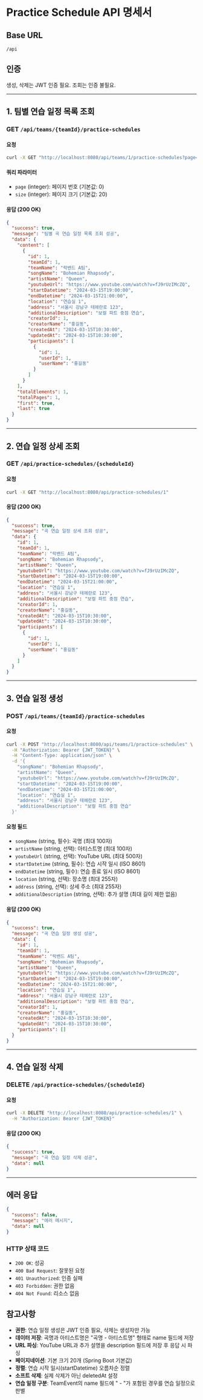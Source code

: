 # Practice Schedule API 명세서

## Base URL
`/api`

## 인증
생성, 삭제는 JWT 인증 필요. 조회는 인증 불필요.

---

## 1. 팀별 연습 일정 목록 조회
### GET `/api/teams/{teamId}/practice-schedules`

#### 요청
```bash
curl -X GET "http://localhost:8080/api/teams/1/practice-schedules?page=0&size=20"
```

#### 쿼리 파라미터
- `page` (integer): 페이지 번호 (기본값: 0)
- `size` (integer): 페이지 크기 (기본값: 20)

#### 응답 (200 OK)
```json
{
  "success": true,
  "message": "팀별 곡 연습 일정 목록 조회 성공",
  "data": {
    "content": [
      {
        "id": 1,
        "teamId": 1,
        "teamName": "락밴드 A팀",
        "songName": "Bohemian Rhapsody",
        "artistName": "Queen",
        "youtubeUrl": "https://www.youtube.com/watch?v=fJ9rUzIMcZQ",
        "startDatetime": "2024-03-15T19:00:00",
        "endDatetime": "2024-03-15T21:00:00",
        "location": "연습실 1",
        "address": "서울시 강남구 테헤란로 123",
        "additionalDescription": "보컬 파트 중점 연습",
        "creatorId": 1,
        "creatorName": "홍길동",
        "createdAt": "2024-03-15T10:30:00",
        "updatedAt": "2024-03-15T10:30:00",
        "participants": [
          {
            "id": 1,
            "userId": 1,
            "userName": "홍길동"
          }
        ]
      }
    ],
    "totalElements": 1,
    "totalPages": 1,
    "first": true,
    "last": true
  }
}
```

---

## 2. 연습 일정 상세 조회
### GET `/api/practice-schedules/{scheduleId}`

#### 요청
```bash
curl -X GET "http://localhost:8080/api/practice-schedules/1"
```

#### 응답 (200 OK)
```json
{
  "success": true,
  "message": "곡 연습 일정 상세 조회 성공",
  "data": {
    "id": 1,
    "teamId": 1,
    "teamName": "락밴드 A팀",
    "songName": "Bohemian Rhapsody",
    "artistName": "Queen",
    "youtubeUrl": "https://www.youtube.com/watch?v=fJ9rUzIMcZQ",
    "startDatetime": "2024-03-15T19:00:00",
    "endDatetime": "2024-03-15T21:00:00",
    "location": "연습실 1",
    "address": "서울시 강남구 테헤란로 123",
    "additionalDescription": "보컬 파트 중점 연습",
    "creatorId": 1,
    "creatorName": "홍길동",
    "createdAt": "2024-03-15T10:30:00",
    "updatedAt": "2024-03-15T10:30:00",
    "participants": [
      {
        "id": 1,
        "userId": 1,
        "userName": "홍길동"
      }
    ]
  }
}
```

---

## 3. 연습 일정 생성
### POST `/api/teams/{teamId}/practice-schedules`

#### 요청
```bash
curl -X POST "http://localhost:8080/api/teams/1/practice-schedules" \
  -H "Authorization: Bearer {JWT_TOKEN}" \
  -H "Content-Type: application/json" \
  -d '{
    "songName": "Bohemian Rhapsody",
    "artistName": "Queen",
    "youtubeUrl": "https://www.youtube.com/watch?v=fJ9rUzIMcZQ",
    "startDatetime": "2024-03-15T19:00:00",
    "endDatetime": "2024-03-15T21:00:00",
    "location": "연습실 1",
    "address": "서울시 강남구 테헤란로 123",
    "additionalDescription": "보컬 파트 중점 연습"
  }'
```

#### 요청 필드
- `songName` (string, 필수): 곡명 (최대 100자)
- `artistName` (string, 선택): 아티스트명 (최대 100자)
- `youtubeUrl` (string, 선택): YouTube URL (최대 500자)
- `startDatetime` (string, 필수): 연습 시작 일시 (ISO 8601)
- `endDatetime` (string, 필수): 연습 종료 일시 (ISO 8601)
- `location` (string, 선택): 장소명 (최대 255자)
- `address` (string, 선택): 상세 주소 (최대 255자)
- `additionalDescription` (string, 선택): 추가 설명 (최대 길이 제한 없음)

#### 응답 (200 OK)
```json
{
  "success": true,
  "message": "곡 연습 일정 생성 성공",
  "data": {
    "id": 1,
    "teamId": 1,
    "teamName": "락밴드 A팀",
    "songName": "Bohemian Rhapsody",
    "artistName": "Queen",
    "youtubeUrl": "https://www.youtube.com/watch?v=fJ9rUzIMcZQ",
    "startDatetime": "2024-03-15T19:00:00",
    "endDatetime": "2024-03-15T21:00:00",
    "location": "연습실 1",
    "address": "서울시 강남구 테헤란로 123",
    "additionalDescription": "보컬 파트 중점 연습",
    "creatorId": 1,
    "creatorName": "홍길동",
    "createdAt": "2024-03-15T10:30:00",
    "updatedAt": "2024-03-15T10:30:00",
    "participants": []
  }
}
```

---

## 4. 연습 일정 삭제
### DELETE `/api/practice-schedules/{scheduleId}`

#### 요청
```bash
curl -X DELETE "http://localhost:8080/api/practice-schedules/1" \
  -H "Authorization: Bearer {JWT_TOKEN}"
```

#### 응답 (200 OK)
```json
{
  "success": true,
  "message": "곡 연습 일정 삭제 성공",
  "data": null
}
```

---

## 에러 응답
```json
{
  "success": false,
  "message": "에러 메시지",
  "data": null
}
```

### HTTP 상태 코드
- `200 OK`: 성공
- `400 Bad Request`: 잘못된 요청
- `401 Unauthorized`: 인증 실패
- `403 Forbidden`: 권한 없음
- `404 Not Found`: 리소스 없음

## 참고사항
- **권한**: 연습 일정 생성은 JWT 인증 필요, 삭제는 생성자만 가능
- **데이터 저장**: 곡명과 아티스트명은 "곡명 - 아티스트명" 형태로 name 필드에 저장
- **URL 파싱**: YouTube URL과 추가 설명을 description 필드에 저장 후 응답 시 파싱
- **페이지네이션**: 기본 크기 20개 (Spring Boot 기본값)
- **정렬**: 연습 시작 일시(startDatetime) 오름차순 정렬
- **소프트 삭제**: 실제 삭제가 아닌 deletedAt 설정
- **연습 일정 구분**: TeamEvent의 name 필드에 " - "가 포함된 경우를 연습 일정으로 판별
